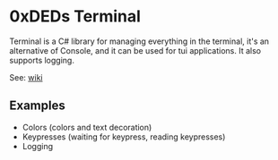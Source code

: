 # 0xDEDs Terminal
Terminal is a C# library for managing everything in the terminal, it's an alternative of Console, and it can be used for tui applications. 
It also supports logging.

See: [wiki](https://github.com/dedouwe26/Terminal/wiki)
## Examples
- Colors (colors and text decoration) 
- Keypresses (waiting for keypress, reading keypresses)
- Logging
